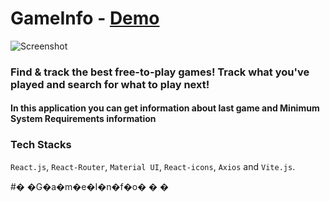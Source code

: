 # GameInfo - [Demo](https://gameinfo-app.netlify.app/gamelist)
![Screenshot](demo.png)
### Find & track the best free-to-play games!  Track what you've played and search for what to play next! 
#### In this application you can get information about last game and Minimum System Requirements information

### Tech Stacks
`React.js`, `React-Router`, `Material UI`, `React-icons`, `Axios` and `Vite.js`.

#� �G�a�m�e�I�n�f�o�
�
�
